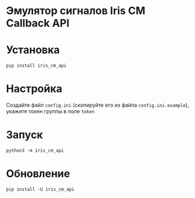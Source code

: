 # Эмулятор сигналов Iris CM Callback API

# Установка 
```shell
pip install iris_cm_api
```

# Настройка
Создайте файл `config.ini` (скопируйте его из файла `config.ini.example`), укажите токен группы в поле `token`

# Запуск 
```shell
python3 -m iris_cm_api
```

# Обновление 
```shell
pip install -U iris_cm_api
```

